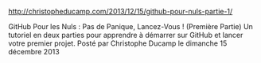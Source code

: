 http://christopheducamp.com/2013/12/15/github-pour-nuls-partie-1/


GitHub Pour les Nuls : Pas de Panique, Lancez-Vous ! (Première Partie)
Un tutoriel en deux parties pour apprendre à démarrer sur GitHub et lancer votre premier projet.
Posté par Christophe Ducamp le dimanche 15 décembre 2013

